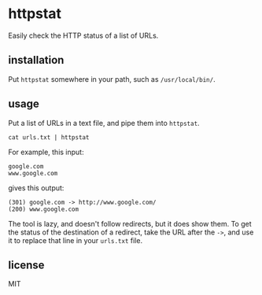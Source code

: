 # httpstat

Easily check the HTTP status of a list of URLs.

## installation

Put `httpstat` somewhere in your path, such as `/usr/local/bin/`.

## usage

Put a list of URLs in a text file, and pipe them into `httpstat`.

    cat urls.txt | httpstat

For example, this input:

    google.com
    www.google.com

gives this output:

    (301) google.com -> http://www.google.com/
    (200) www.google.com

The tool is lazy, and doesn't follow redirects, but it does show them. To get
the status of the destination of a redirect, take the URL after the `->`, and
use it to replace that line in your `urls.txt` file.

## license

MIT
